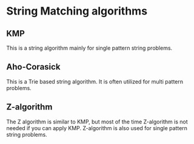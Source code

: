 # String Matching algorithms

## KMP

This is a string algorithm mainly for single pattern string problems. 

## Aho-Corasick

This is a Trie based string algorithm. It is often utilized for multi pattern problems.

## Z-algorithm

The Z algorithm is similar to KMP, but most of the time Z-algorithm is not needed if you can apply KMP. Z-algorithm is also used for single pattern string problems.